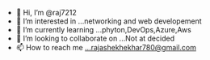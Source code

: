 - 👋 Hi, I’m @raj7212
- 👀 I’m interested in ...networking and web developement
- 🌱 I’m currently learning ...phyton,DevOps,Azure,Aws
- 💞️ I’m looking to collaborate on ...Not at decided
- 📫 How to reach me ...rajashekhekhar780@gmail.com

<!---
raj7212/raj7212 is a ✨ special ✨ repository because its `README.md` (this file) appears on your GitHub profile.
You can click the Preview link to take a look at your changes.
--->
